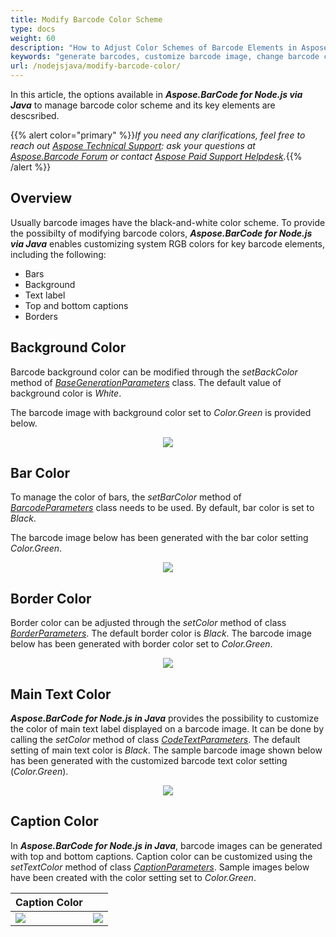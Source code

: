 ```yaml
---
title: Modify Barcode Color Scheme
type: docs
weight: 60
description: "How to Adjust Color Schemes of Barcode Elements in Aspose.BarCode for Node.js via Java"
keywords: "generate barcodes, customize barcode image, change barcode color, set barcode color, generate colored barcodes, barcode color in Node.js, work with barcode image in Aspose.BarCode, generate barcodes in Aspose.BarCode"
url: /nodejsjava/modify-barcode-color/
---
```

In this article, the options available in ***Aspose.BarCode for Node.js via Java*** to manage barcode color scheme and its key elements are descsribed.

{{% alert color="primary" %}}*If you need any clarifications, feel free to reach out [Aspose Technical Support](/barcode/nodejsjava/technical-support/): ask your questions at [Aspose.Barcode Forum](https://forum.aspose.com/c/barcode/13) or contact [Aspose Paid Support Helpdesk](https://helpdesk.aspose.com/).*{{% /alert %}}

## **Overview**
Usually barcode images have the black-and-white color scheme. To provide the possibilty of modifying barcode colors, ***Aspose.BarCode for Node.js via Java*** enables customizing system RGB colors for key barcode elements, including the following:
- Bars
- Background
- Text label
- Top and bottom captions
- Borders

## **Background Color**
Barcode background color can be modified through the *setBackColor* method of [*BaseGenerationParameters*](https://reference.aspose.com/barcode/nodejs/BaseGenerationParameters) class. The default value of background color is *White*.  
  
The barcode image with background color set to *Color.Green* is provided below.
   
<p align="center"><image src="colorbackground.png"></p>
  
## **Bar Color**
To manage the color of bars, the *setBarColor* method of [*BarcodeParameters*](https://reference.aspose.com/barcode/nodejs/BarcodeParameters) class needs to be used. By default, bar color is set to *Black*.  
  
The barcode image below has been generated with the bar color setting *Color.Green*.
  
<p align="center"><image src="colorbarcode.png"></p>
  
## **Border Color**
Border color can be adjusted through the *setColor* method of class [*BorderParameters*](https://reference.aspose.com/barcode/nodejs/BorderParameters). The default border color is *Black*. The barcode image below has been generated with border color set to *Color.Green*.
  
<p align="center"><image src="colorborder.png"></p>
  
## **Main Text Color**
***Aspose.BarCode for Node.js in Java*** provides the possibility to customize the color of main text label displayed on a barcode image. It can be done by calling the *setColor* method of class [*CodeTextParameters*](https://reference.aspose.com/barcode/nodejs/CodetextParameters). The default setting of main text color is *Black*. The sample barcode image shown below has been generated with the customized barcode text color setting (*Color.Green*).
  
<p align="center"><image src="colorcodetext.png"></p>
  
## **Caption Color**
In ***Aspose.BarCode for Node.js in Java***, barcode images can be generated with top and bottom captions. Caption color can be customized using the *setTextColor* method of class [*CaptionParameters*](https://reference.aspose.com/barcode/nodejs/CaptionParameters). Sample images below have been created with the color setting set to *Color.Green*.
  
|Caption Color|   |
|:--| :-: |
|<image src="colorcaptionabove.png">|<image src="colorcaptionbelow.png">|
  
